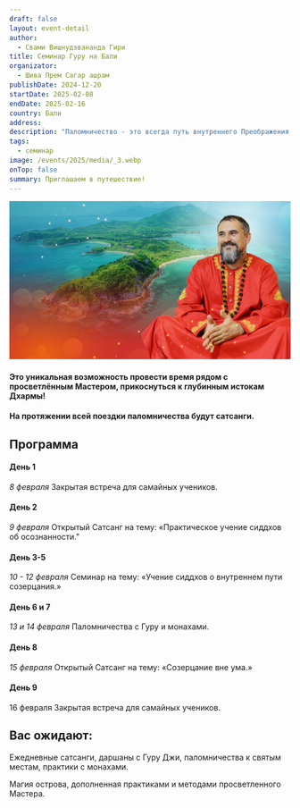 ```yaml
---
draft: false
layout: event-detail
author:
  - Свами Вишнудэвананда Гири
title: Семинар Гуру на Бали
organizator:
  - Шива Прем Сагар ашрам
publishDate: 2024-12-20
startDate: 2025-02-08
endDate: 2025-02-16
country: Бали
address: 
description: "Паломничество - это всегда путь внутреннего Преображения. \rЭто красивая история, которая происходит с вами,\rтрансформируя ум, качества, судьбу. Остров Бали - одно из самых мистических и энергетически сильных мест планеты. Это место само по себе меняет состояние человека"
tags:
  - семинар
image: /events/2025/media/_3.webp
onTop: false
summary: Приглашаем в путешествие!
---
```




![бали](/events/2025/media/_3.webp)
#### Это уникальная возможность провести время рядом с просветлённым Мастером, прикоснуться к глубинным истокам Дхармы!
#### На протяжении всей поездки паломничества будут сатсанги.
## **Программа**
#### **День 1**  
*8 февраля*
Закрытая встреча для самайных учеников.

#### **День 2**  
*9 февраля*
Открытый Сатсанг на тему: «Практическое учение сиддхов  
об осознанности."

#### **День 3-5**
*10 - 12 февраля*
Семинар на тему: «Учение сиддхов о внутреннем пути созерцания.»

#### **День 6 и 7**  
_13 и 14 февраля_
Паломничества с Гуру и монахами.

#### **День 8**  
_15 февраля_
Открытый Сатсанг на тему: «Созерцание вне ума.»

#### **День 9**  
16 февраля
Закрытая встреча для самайных учеников.

## **Вас ожидают:**
Ежедневные сатсанги, даршаны с Гуру Джи, паломничества к святым местам, практики с монахами.  
  
Магия острова, дополненная практиками и методами просветленного Мастера.